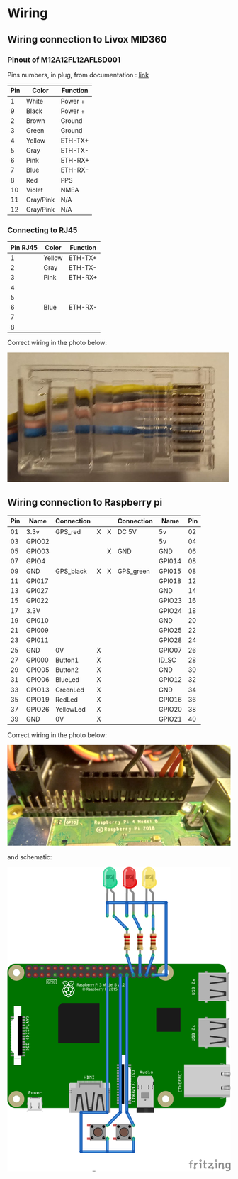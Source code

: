 # Wiring 

## Wiring connection to Livox MID360
### Pinout of M12A12FL12AFLSD001
Pins numbers, in plug, from documentation : [link](https://eu.mouser.com/datasheet/2/18/Amphenol_02112019_M12AXXFL-12AFL-SXXXX(A)-1531779.pdf)

| Pin | Color  | Function |
|-----|--------|----------|
|  1  | White  | Power +  |
|  9  | Black  | Power +  |
|  2  | Brown  | Ground   |
|  3  | Green  | Ground   |
|  4  | Yellow | ETH-TX+  |
|  5  | Gray   | ETH-TX-  |
|  6  | Pink   | ETH-RX+  |
|  7  | Blue   | ETH-RX-  |
|  8  | Red    | PPS      |
| 10  | Violet | NMEA     |
| 11  | Gray/Pink | N/A   |
| 12  | Gray/Pink | N/A   |

### Connecting to RJ45 

| Pin RJ45 | Color  | Function |
|-----|--------|----------|
|  1  | Yellow | ETH-TX+  |
|  2  | Gray   | ETH-TX-  |
|  3  | Pink   | ETH-RX+  |
|  4  |        |          |
|  5  |        |          |
|  6  | Blue   | ETH-RX-  |
|  7  |        |          |
|  8  |        |          |

Correct wiring in the photo below:

![](rj45.jpg)
## Wiring connection to Raspberry pi

| Pin  | Name   | Connection |   |   | Connection |  Name    | Pin |
|------|--------|------------|---|---|------------|----------|-----|
| 01   | 3.3v   | GPS_red    | X | X | DC 5V      | 5v       | 02  |
| 03   | GPIO02 |            |   |   |            | 5v       | 04  |
| 05   | GPIO03 |            |   | X | GND        | GND      | 06  |
| 07   | GPIO4  |            |   |   |            | GPI014   | 08  |
| 09   | GND    | GPS_black  | X | X | GPS_green  | GPI015   | 08  |
| 11   | GPI017 |            |   |   |            | GPI018   | 12  |
| 13   | GPI027 |            |   |   |            | GND      | 14  |
| 15   | GPI022 |            |   |   |            | GPIO23   | 16  |
| 17   | 3.3V   |            |   |   |            | GPIO24   | 18  |
| 19   | GPI010 |            |   |   |            | GND      | 20  |
| 21   | GPI009 |            |   |   |            | GPIO25   | 22  |
| 23   | GPI011 |            |   |   |            | GPIO28   | 24  |
| 25   | GND    | 0V         | X |   |            | GPIO07   | 26  |
| 27   | GPI000 | Button1    | X |   |            | ID_SC    | 28  |
| 29   | GPIO05 | Button2    | X |   |            | GND      | 30  |
| 31   | GPIO06 | BlueLed    | X |   |            | GPIO12   | 32  |
| 33   | GPIO13 | GreenLed   | X |   |            | GND      | 34  |
| 35   | GPIO19 | RedLed     | X |   |            | GPIO16   | 36  |
| 37   | GPIO26 | YellowLed  | X |   |            | GPIO20   | 38  |
| 39   | GND    | 0V         | X |   |            | GPIO21   | 40  |

Correct wiring in the photo below:

![](raspberryGPIO.jpg)

and schematic:

![](connections_bb.png)




